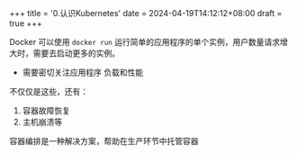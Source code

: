+++
title = '0.认识Kubernetes'
date = 2024-04-19T14:12:12+08:00
draft = true
+++

Docker 可以使用 `docker run` 运行简单的应用程序的单个实例，用户数量请求增大时，需要去启动更多的实例。

+  需要密切关注应用程序 负载和性能

不仅仅是这些，还有：

1. 容器故障恢复
2. 主机崩溃等



容器编排是一种解决方案，帮助在生产环节中托管容器

